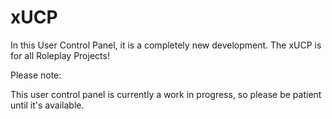 # xUCP
 In this User Control Panel, it is a completely new development. The xUCP is for all Roleplay Projects!
 
 Please note:

 This user control panel is currently a work in progress, so please be patient until it's available.
